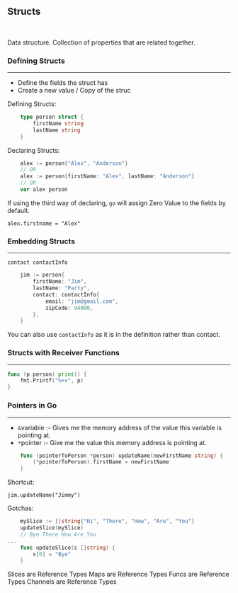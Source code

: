 ## Structs

<br>

Data structure. Collection of properties that are related together.

### Defining Structs

<hr>

- Define the fields the struct has
- Create a new value / Copy of the struc

Defining Structs:

```go
    type person struct {
        firstName string
        lastName string
    }
```

Declaring Structs:

```go
    alex := person{"Alex", "Anderson"}
    // OR
    alex := person{firstName: "Alex", lastName: "Anderson"}
    // OR
    var alex person
```

If using the third way of declaring, `go` will assign Zero Value to the fields by default.

`alex.firstname = "Alex"`

### Embedding Structs

<hr>

`contact contactInfo`

```go
    jim := person{
		firstName: "Jim",
		lastName: "Party",
		contact: contactInfo{
			email: "jim@gmail.com",
			zipCode: 94000,
		},
	}
```

You can also use `contactInfo` as it is in the definition rather than contact.

### Structs with Receiver Functions

<hr>

```go
func (p person) print() {
	fmt.Printf("%+v", p)
}
```

### Pointers in Go

<hr>

- `&`variable :- Gives me the memory address of the value this variable is pointing at.
- `*`pointer :- Give me the value this memory address is pointing at.

```go
    func (pointerToPerson *person) updateName(newFirstName string) {
        (*pointerToPerson).firstName = newFirstName
    }
```

Shortcut:

`jim.updateName("Jimmy")`

Gotchas:

```go
    mySlice := []string{"Hi", "There", "How", "Are", "You"}
    updateSlice(mySlice)
    // Bye There How Are You
...
    func updateSlice(s []string) {
        s[0] = "Bye"
    }
```

Slices are Reference Types
Maps are Reference Types
Funcs are Reference Types
Channels are Reference Types
